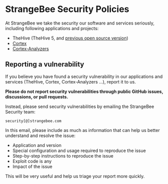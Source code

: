 # StrangeBee Security Policies 

At StrangeBee we take the security our software and services seriously, including following applications and projects: 
- TheHive (TheHive 5, and [previous open source version](https://github.com/TheHive-Project/TheHive))
- [Cortex](https://github.com/TheHive-Project/Cortex)
- [Cortex-Analyzers](https://github.com/TheHive-Project/Cortex-Analyzers)

## Reporting a vulnerability
If you believe you have found a security vulnerability in our applications and services (TheHive, Cortex, Cortex-Analyzers ...), report it to us.

**Please do not report security vulnerabilities through public GitHub issues, discussions, or pull requests.**

Instead, please send security vulnerabilities by emailing the StrangeBee Security team: 

```
security[@]strangebee.com
``` 

In this email, please include as much as information that can help us better understand and resolve the issue:
- Application and version
- Special configuration and usage required to reproduce the issue
- Step-by-step instructions to reproduce the issue
- Exploit code is any
- Impact of the issue

This will be very useful and help us triage your report more quickly.

